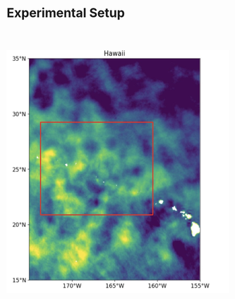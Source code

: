 # Experimental Setup


<span> </br> </span>

    
</br>
        
<center>
        <div id="image_map"> <img src="../_static/dc_InternalWaves_mapillustration.jpg" title="Gulf Stream" alt="image map example" width=600 height=550 usemap="#map_example"> </div> </center>
        
</br>
         

